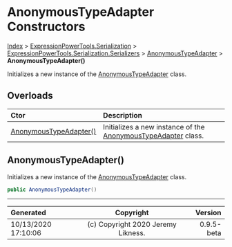 ﻿# AnonymousTypeAdapter Constructors

[Index](../index.md) > [ExpressionPowerTools.Serialization](ExpressionPowerTools.Serialization.a.md) > [ExpressionPowerTools.Serialization.Serializers](ExpressionPowerTools.Serialization.Serializers.n.md) > [AnonymousTypeAdapter](ExpressionPowerTools.Serialization.Serializers.AnonymousTypeAdapter.cs.md) > **AnonymousTypeAdapter()**

Initializes a new instance of the [AnonymousTypeAdapter](ExpressionPowerTools.Serialization.Serializers.AnonymousTypeAdapter.cs.md) class.

## Overloads

| Ctor | Description |
| :-- | :-- |
| [AnonymousTypeAdapter()](#anonymoustypeadapter) | Initializes a new instance of the [AnonymousTypeAdapter](ExpressionPowerTools.Serialization.Serializers.AnonymousTypeAdapter.cs.md) class. |

## AnonymousTypeAdapter()

Initializes a new instance of the [AnonymousTypeAdapter](ExpressionPowerTools.Serialization.Serializers.AnonymousTypeAdapter.cs.md) class.

```csharp
public AnonymousTypeAdapter()
```



---

| Generated | Copyright | Version |
| :-- | :-: | --: |
| 10/13/2020 17:10:06 | (c) Copyright 2020 Jeremy Likness. | 0.9.5-beta |
